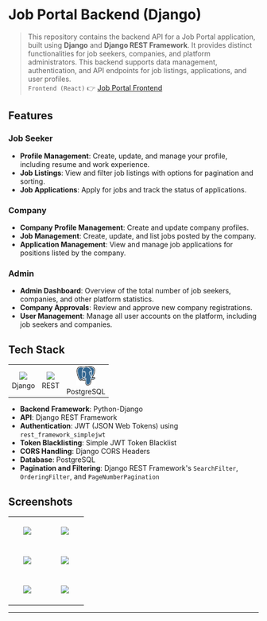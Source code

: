 # Job Portal Backend (Django)
>This repository contains the backend API for a Job Portal application, built using **Django** and **Django REST Framework**. It provides distinct functionalities for job seekers, companies, and platform administrators. This backend supports data management, authentication, and API endpoints for job listings, applications, and user profiles.  
`Frontend (React)` 👉 [Job Portal Frontend](https://github.com/laiba-javaid/Job-portal-frontend.git)


## Features

### Job Seeker
- **Profile Management**: Create, update, and manage your profile, including resume and work experience.
- **Job Listings**: View and filter job listings with options for pagination and sorting.
- **Job Applications**: Apply for jobs and track the status of applications.

### Company
- **Company Profile Management**: Create and update company profiles.
- **Job Management**: Create, update, and list jobs posted by the company.
- **Application Management**: View and manage job applications for positions listed by the company.

### Admin
- **Admin Dashboard**: Overview of the total number of job seekers, companies, and other platform statistics.
- **Company Approvals**: Review and approve new company registrations.
- **User Management**: Manage all user accounts on the platform, including job seekers and companies.

## Tech Stack

<table>
    <tr>
        <td align="center">
            <img height="40"
                src="https://github.com/marwin1991/profile-technology-icons/assets/62091613/9bf5650b-e534-4eae-8a26-8379d076f3b4">
            <br>Django
        </td>
        <td align="center">
            <img height="40"
                src="https://user-images.githubusercontent.com/25181517/192107858-fe19f043-c502-4009-8c47-476fc89718ad.png">
            <br>REST
        </td>
        <td align="center">
            <img height="40"
                src="https://raw.githubusercontent.com/devicons/devicon/master/icons/postgresql/postgresql-original.svg">
            <br>PostgreSQL
        </td>
    </tr>
</table>

- **Backend Framework**: Python-Django
- **API**: Django REST Framework
- **Authentication**: JWT (JSON Web Tokens) using `rest_framework_simplejwt`
- **Token Blacklisting**: Simple JWT Token Blacklist
- **CORS Handling**: Django CORS Headers
- **Database**: PostgreSQL
- **Pagination and Filtering**: Django REST Framework's `SearchFilter`, `OrderingFilter`, and `PageNumberPagination`

## Screenshots
<table>
    <tr>
        <td style="padding: 20px 30px;">
            <img height="300"
                src="https://github.com/user-attachments/assets/9b3984f6-46ae-4e7d-a1d5-4e616998137e">
        </td>
        <td style="padding: 20px 30px;">
            <img height="300"
                src="https://github.com/user-attachments/assets/90e1b6f6-fb6b-4a81-88dc-303ad63169f5">
        </td>
    </tr>
    <tr>
        <td style="padding: 20px 30px;">
            <img height="300"
                src="https://github.com/user-attachments/assets/21bd4543-ae27-4818-87be-6716b47b59b3">
        </td>
        <td style="padding: 20px 30px;">
            <img height="300"
                src="https://github.com/user-attachments/assets/e7132f79-869d-4628-ac65-86f68fc5f347">
        </td>
    </tr>
    <tr>
        <td style="padding: 20px 30px;">
            <img height="300"
                src="https://github.com/user-attachments/assets/397a9e6e-ca14-45c2-86f8-f372082d7826">
        </td>
        <td style="padding: 20px 30px;">
            <img height="300"
                src="https://github.com/user-attachments/assets/d7b0ea32-4ac8-463a-a7ba-3b2d6146d277">
        </td>
    </tr>
</table>

-----
